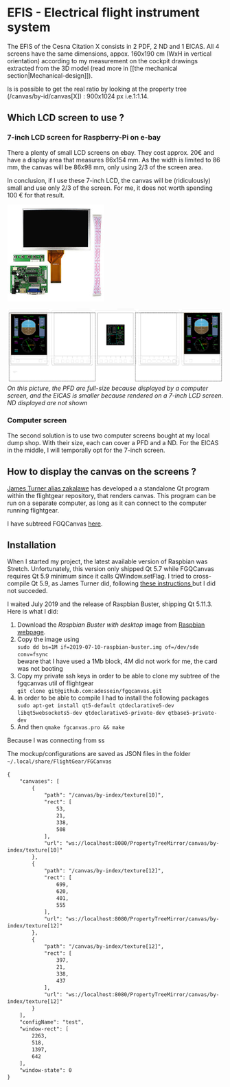 # EFIS - Electrical flight instrument system

The EFIS of the Cesna Citation X  consists in 2 PDF, 2 ND and 1 EICAS. All 4 screens have the same dimensions, appox. 160x190 cm (WxH in vertical orientation) according to my measurement on the cockpit drawings extracted from the 3D model (read more in [[the mechanical section|Mechanical-design]]).

Is is possible to get the real ratio by looking at the property tree (/canvas/by-id/canvas[X]) : 900x1024 px i.e.1:1.14. 

## Which LCD screen to use ?
### 7-inch LCD screen for Raspberry-Pi on e-bay
There a plenty of small LCD screens on ebay. They cost approx. 20€ and have a display area that measures 86x154   mm. As the width is limited to 86 mm, the canvas will be 86x98 mm, only using 2/3 of the screen area.

In conclusion, if I use these 7-inch LCD, the canvas will be (ridiculously) small and use only 2/3 of the screen. For me, it does not worth spending 100 € for that result.

![7-inch LCD screen on ebay](Documentation/Images/s-l225.jpg)

![](Documentation/Images/EFIS.png)  
*On this picture, the PFD are full-size because displayed by a computer screen, and the EICAS is smaller because rendered on a 7-inch LCD screen. ND displayed are not shown*

### Computer screen
The second solution is to use two computer screens bought at my local dump shop. With their size, each can cover a PFD and a ND. For the EICAS in the middle, I will temporally opt for the 7-inch screen.

## How to display the canvas on the screens ?

[James Turner alias zakalawe](https://github.com/zakalawe) has developed a a standalone Qt program within the flightgear repository, that renders canvas. This program can be run on a separate computer, as long as it can connect to the computer running flightgear.

I have subtreed FGQCanvas [here](../../fgqcanvas).  

## Installation

When I started my project, the latest available version of Raspbian was Stretch.
Unfortunately, this version only shipped Qt 5.7 while FGQCanvas requires Qt 5.9
minimum since it calls QWindow.setFlag. I tried to cross-compile Qt 5.9, as 
James Turner did, following [these instructions ](https://wiki.qt.io/RaspberryPi2EGLFS)
but I did not succeded.

I waited July 2019 and the release of Raspbian Buster, shipping Qt 5.11.3.
Here is what I did:

 1. Download the *Raspbian Buster with desktop* image from [Raspbian webpage](https://www.raspberrypi.org/downloads/raspbian/).
 1. Copy the image using  
  ``sudo dd bs=1M if=2019-07-10-raspbian-buster.img of=/dev/sde conv=fsync``  
  beware that I have used a 1Mb block, 4M did not work for me, the card was not booting
 1. Copy my private ssh keys in order to be able to clone my subtree of the fgqcanvas util of flightgear  
  ``git clone git@github.com:adessein/fgqcanvas.git``  
 1. In order to be able to compile I had to install the following packages  
  ``sudo apt-get install qt5-default qtdeclarative5-dev libqt5websockets5-dev qtdeclarative5-private-dev qtbase5-private-dev``
 1. And then
  ``qmake fgcanvas.pro && make``

Because I was connecting from ss

The mockup/configurations are saved as JSON files in the folder ``~/.local/share/FlightGear/FGCanvas``

```
{
    "canvases": [
        {
            "path": "/canvas/by-index/texture[10]",
            "rect": [
                53,
                21,
                338,
                508
            ],
            "url": "ws://localhost:8080/PropertyTreeMirror/canvas/by-index/texture[10]"
        },
        {
            "path": "/canvas/by-index/texture[12]",
            "rect": [
                699,
                620,
                401,
                555
            ],
            "url": "ws://localhost:8080/PropertyTreeMirror/canvas/by-index/texture[12]"
        },
        {
            "path": "/canvas/by-index/texture[12]",
            "rect": [
                397,
                21,
                338,
                437
            ],
            "url": "ws://localhost:8080/PropertyTreeMirror/canvas/by-index/texture[12]"
        }
    ],
    "configName": "test",
    "window-rect": [
        2263,
        518,
        1397,
        642
    ],
    "window-state": 0
}
```
